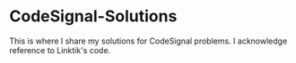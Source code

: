 # CodeSignal-Solutions
This is where I share my solutions for CodeSignal problems. I acknowledge reference to Linktik's code.
